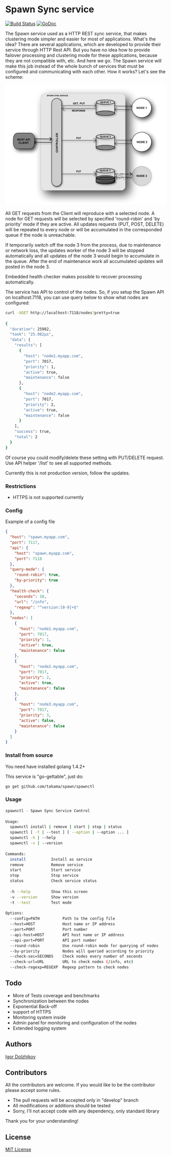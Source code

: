 Spawn Sync service
==================

[![Build Status](https://travis-ci.org/openprovider/spawn.svg?branch=master)](https://travis-ci.org/openprovider/spawn)
[![GoDoc](https://godoc.org/github.com/openprovider/spawn?status.svg)](https://godoc.org/github.com/openprovider/spawn)

The Spawn service used as a HTTP REST sync service, that makes clustering mode simpler and easier for most
of applications. What's the idea? There are several applications, which are developed to provide their service
through HTTP Rest API. But you have no idea how to provide failover processing and clustering mode for these 
applications, because they are not compatible with, etc. And here we go. The Spawn service will make this
job instead of the whole bunch of services that must be configured and communicating with each other.
How it works? Let's see the scheme:

![Scheme](https://github.com/openprovider/spawn/blob/master/scheme/scheme.png)

All GET requests from the Client will reproduce with a selected node. A node for GET requests will be selected
by specified 'round-robin' and 'by priority' mode if they are active. All updates requests (PUT, POST, DELETE)
will be repeated to every node or will be accumulated in the corresponded queue if the node is unreachable.

If temporarily switch off the node 3 from the process, due to maintenance or network loss, the updates worker
of the node 3 will be stopped automatically and all updates of the node 3 would begin to accumulate in the queue.
After the end of maintenance work all accumulated updates will posted in the node 3. 

Embedded health checker makes possible to recover processing automatically. 

The service has API to control of the nodes. So, if you setup the Spawn API on localhost:7118, you can use query
below to show what nodes are configured:

```sh
curl -XGET http://localhost:7118/nodes?pretty=true

{
  "duration": 25982,
  "took": "25.982µs",
  "data": {
    "results": [
      {
        "host": "node1.myapp.com",
        "port": 7017,
        "priority": 1,
        "active": true,
        "maintenance": false
      },
      {
        "host": "node2.myapp.com",
        "port": 7017,
        "priority": 2,
        "active": true,
        "maintenance": false
      }
    ],
    "success": true,
    "total": 2
  }
}

```

Of course you could modify/delete these setting with PUT/DELETE request. Use API helper '/list' to see all supported methods.

Currently this is not production version, follow the updates.

### Restrictions

- HTTPS is not supported currently


### Config

Example of a config file
```json
{
  "host": "spawn.myapp.com",
  "port": 7117,
  "api": {
    "host": "spawn.myapp.com",
    "port": 7118
  },
  "query-mode": {
    "round-robin": true,
    "by-priority": true
  },
  "health-check": {
    "seconds": 10,
    "url": "/info",
    "regexp": "^version:[0-9]+$"
  },
  "nodes": [
    {
      "host": "node1.myapp.com",
      "port": 7017,
      "priority": 1,
      "active": true,
      "maintenance": false
    },
    {
      "host": "node2.myapp.com",
      "port": 7017,
      "priority": 2,
      "active": true,
      "maintenance": false
    },
    {
      "host": "node3.myapp.com",
      "port": 7017,
      "priority": 3,
      "active": false,
      "maintenance": false
    }
  ]
}
```
### Install from source

You need have installed golang 1.4.2+

This service is "go-gettable", just do:

```sh
go get github.com/takama/spawn/spawnctl
```

### Usage

```sh
spawnctl - Spawn Sync Service Control

Usage:
  spawnctl install | remove | start | stop | status
  spawnctl [ -t | --test ] [ --option | --option ... ]
  spawnctl -h | --help
  spawnctl -v | --version

Commands:
  install           Install as service
  remove            Remove service
  start             Start service
  stop              Stop service
  status            Check service status

  -h --help         Show this screen
  -v --version      Show version
  -t --test         Test mode

Options:
  --config=PATH          Path to the config file
  --host=HOST            Host name or IP address
  --port=PORT            Port number
  --api-host=HOST        API host name or IP address
  --api-port=PORT        API port number
  --round-robin          Use round-robin mode for querying of nodes
  --by-priority          Nodes will queried according to priority
  --check-sec=SECONDS    Check nodes every number of seconds
  --check-url=URL        URL to check nodes (/info, etc)
  --check-regexp=REGEXP  Regexp pattern to check nodes
```

## Todo

- More of Tests coverage and benchmarks
- Synchronization between the nodes
- Exponential Back-off
- support of HTTPS
- Monitoring system inside
- Admin panel for monitoring and configuration of the nodes
- Extended logging system

## Authors

[Igor Dolzhikov](https://github.com/takama)

## Contributors

All the contributors are welcome. If you would like to be the contributor please accept some rules.
- The pull requests will be accepted only in "develop" branch
- All modifications or additions should be tested
- Sorry, I'll not accept code with any dependency, only standard library

Thank you for your understanding!

## License

[MIT License](https://github.com/openprovider/spawn/blob/master/LICENSE)
